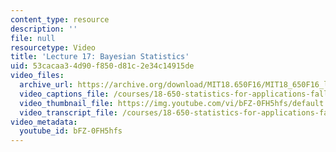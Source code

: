 ```yaml
---
content_type: resource
description: ''
file: null
resourcetype: Video
title: 'Lecture 17: Bayesian Statistics'
uid: 53cacaa3-4d90-f850-d81c-2e34c14915de
video_files:
  archive_url: https://archive.org/download/MIT18.650F16/MIT18_650F16_lec17_300k.mp4
  video_captions_file: /courses/18-650-statistics-for-applications-fall-2016/3a449c0719e85b62bae9fd63475275d4_bFZ-0FH5hfs.vtt
  video_thumbnail_file: https://img.youtube.com/vi/bFZ-0FH5hfs/default.jpg
  video_transcript_file: /courses/18-650-statistics-for-applications-fall-2016/dd1400f9d77e77de2d9c083c7870ce10_bFZ-0FH5hfs.pdf
video_metadata:
  youtube_id: bFZ-0FH5hfs
---
```

